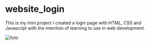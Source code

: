 # website_login
This is my mini project I created a login page with HTML, CSS and Javascript with the intention of learning to use in web development.

![foto](https://user-images.githubusercontent.com/64646796/156897185-a2064268-a360-4bdf-90e5-a7dac3412a2c.png)
